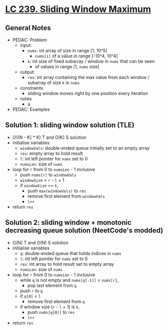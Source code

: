 # [LC 239. Sliding Window Maximum](https://leetcode.com/problems/sliding-window-maximum/description/)

## General Notes

- PEDAC: Problem
  - input:
    - `nums`: int array of size in range \[1, 10^5]
      - `nums[i]` of a value in range \[-10^4, 10^4]
    - `k`: int size of fixed subarray / window in `nums` that can be seen
      - of values in range \[1, `nums` size]
  - output:
    - `res`: int array containing the max value from each window / subarray of size `k` in `nums`
  - constraints
    - sliding window moves right by one position every iteration
  - notes
    - a
- PEDAC: Examples

## Solution 1: sliding window solution (TLE)

- O((N - K) * K) T and O(K) S solution
- initialise variables
  - `windowVals`: double-ended queue initially set to an empty array
  - `res`: empty array to hold result
  - `l`: int left pointer for `nums` set to 0
  - `numsLen`: size of `nums`
- loop for `r` from 0 to `numsLen` - 1 inclusive
  - push `nums[r]` to `windowVals`
  - `windowSize` = `r` - `l` + 1
  - if `windowSize` == `k`,
    - push `max(windowVals)` to `res`
    - remove first element from `windowVals`
    - `l++`
- return `res`

## Solution 2: sliding window + monotonic decreasing queue solution (NeetCode's modded)

- O(N) T and O(N) S solution
- initialise variables
  - `q`: double-ended queue that holds indices in `nums`
  - `l`: int left pointer for `nums` set to 0
  - `res`: int array to hold result set to empty array
  - `numsLen`: size of `nums`
- loop for `r` from 0 to `numsLen` - 1 inclusive
  - while `q` is not empty and `nums[q[-1]]` < `nums[r]`,
    - pop last element from `q`
  - push `r` to `q`
  - if `q[0]` < `l`
    - remove first element from `q`
  - if window size (`r` - `l` + 1) is `k`,
    - push `nums[q[0]]` to `res`
    - `l++`
- return `res`
